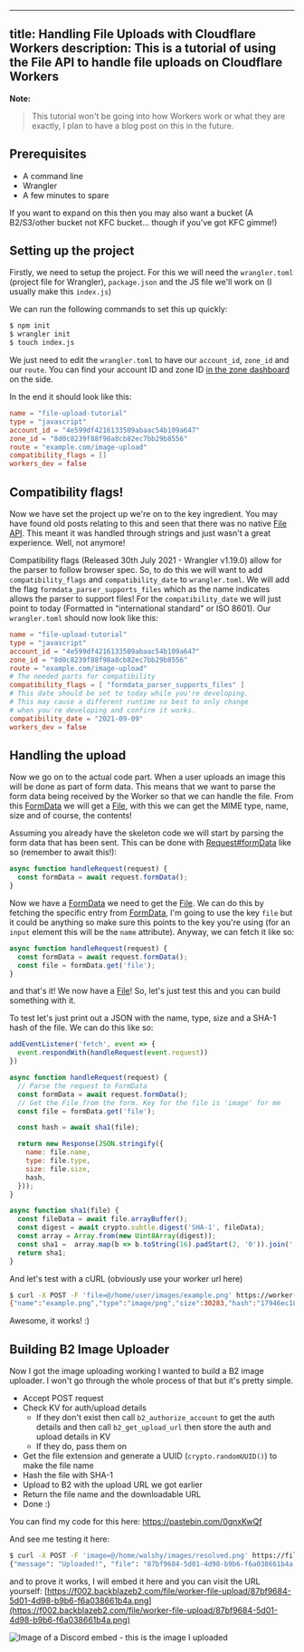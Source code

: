 -----
title: Handling File Uploads with Cloudflare Workers
description: This is a tutorial of using the File API to handle file uploads on Cloudflare Workers
-----

**Note:**
> This tutorial won't be going into how Workers work or what they are exactly, I plan to have a blog post on this in the future.

## Prerequisites

- A command line
- Wrangler
- A few minutes to spare

If you want to expand on this then you may also want a bucket (A B2/S3/other bucket not KFC bucket... though if you've got KFC gimme!)

## Setting up the project

Firstly, we need to setup the project. For this we will need the `wrangler.toml` (project file for Wrangler), `package.json` and the JS file we'll work on (I usually make this `index.js`)

We can run the following commands to set this up quickly:

```bash
$ npm init
$ wrangler init
$ touch index.js
```

We just need to edit the `wrangler.toml` to have our `account_id`, `zone_id` and our `route`. You can find your account ID and zone ID [in the zone dashboard](https://dash.cloudflare.com?to=/:account/:zone) on the side.

In the end it should look like this:

```toml
name = "file-upload-tutorial"
type = "javascript"
account_id = "4e599df4216133509abaac54b109a647"
zone_id = "8d0c8239f88f98a8cb82ec7bb29b8556"
route = "example.com/image-upload"
compatibility_flags = []
workers_dev = false
```

## Compatibility flags!

Now we have set the project up we're on to the key ingredient. You may have found old posts relating to this and seen that there was no native [File API](https://developer.mozilla.org/en-US/docs/Web/API/File). This meant it was handled through strings and just wasn't a great experience. Well, not anymore!

Compatibility flags (Released 30th July 2021 - Wrangler v1.19.0) allow for the parser to follow browser spec. So, to do this we will want to add `compatibility_flags` and `compatibility_date` to `wrangler.toml`. We will add the flag `formdata_parser_supports_files` which as the name indicates allows the parser to support files! For the `compatibility_date` we will just point to today (Formatted in "international standard" or ISO 8601). Our `wrangler.toml` should now look like this:

```toml
name = "file-upload-tutorial"
type = "javascript"
account_id = "4e599df4216133509abaac54b109a647"
zone_id = "8d0c8239f88f98a8cb82ec7bb29b8556"
route = "example.com/image-upload"
# The needed parts for compatibility
compatibility_flags = [ "formdata_parser_supports_files" ]
# This date should be set to today while you're developing.
# This may cause a different runtime so best to only change
# when you're developing and confirm it works.
compatibility_date = "2021-09-09"
workers_dev = false
```

## Handling the upload

Now we go on to the actual code part. When a user uploads an image this will be done as part of form data. This means that we want to parse the form data being received by the Worker so that we can handle the file. From this [FormData](https://developer.mozilla.org/en-US/docs/Web/API/FormData) we will get a [File](https://developer.mozilla.org/en-US/docs/Web/API/File), with this we can get the MIME type, name, size and of course, the contents!

Assuming you already have the skeleton code we will start by parsing the form data that has been sent. This can be done with [Request#formData](https://developer.mozilla.org/en-US/docs/Web/API/Request/formData) like so (remember to await this!):

```js
async function handleRequest(request) {
  const formData = await request.formData();
}
```

Now we have a [FormData](https://developer.mozilla.org/en-US/docs/Web/API/FormData) we need to get the [File](https://developer.mozilla.org/en-US/docs/Web/API/File). We can do this by fetching the specific entry from [FormData](https://developer.mozilla.org/en-US/docs/Web/API/FormData), I'm going to use the key `file` but it could be anything so make sure this points to the key you're using (for an `input` element this will be the `name` attribute). Anyway, we can fetch it like so:

```js
async function handleRequest(request) {
  const formData = await request.formData();
  const file = formData.get('file');
}
```

and that's it! We now have a [File](https://developer.mozilla.org/en-US/docs/Web/API/File)! So, let's just test this and you can build something with it.

To test let's just print out a JSON with the name, type, size and a SHA-1 hash of the file. We can do this like so:

```js
addEventListener('fetch', event => {
  event.respondWith(handleRequest(event.request))
})

async function handleRequest(request) {
  // Parse the request to FormData
  const formData = await request.formData();
  // Get the File from the form. Key for the file is 'image' for me
  const file = formData.get('file');

  const hash = await sha1(file);

  return new Response(JSON.stringify({
    name: file.name,
    type: file.type,
    size: file.size,
    hash,
  }));
}

async function sha1(file) {
  const fileData = await file.arrayBuffer();
  const digest = await crypto.subtle.digest('SHA-1', fileData);
  const array = Array.from(new Uint8Array(digest));
  const sha1 =  array.map(b => b.toString(16).padStart(2, '0')).join('')
  return sha1;
}
```

And let's test with a cURL (obviously use your worker url here)

```bash
$ curl -X POST -F 'file=@/home/user/images/example.png' https://worker-name.example.workers.dev
{"name":"example.png","type":"image/png","size":30283,"hash":"17946ec18d7b80f31e545acbc8baeb6294e39adc"}
```

Awesome, it works! :)

## Building B2 Image Uploader

Now I got the image uploading working I wanted to build a B2 image uploader. I won't go through the whole process of that but it's pretty simple.

- Accept POST request
- Check KV for auth/upload details
    - If they don't exist then call `b2_authorize_account` to get the auth details and then call `b2_get_upload_url` then store the auth and upload details in KV
    - If they do, pass them on
- Get the file extension and generate a UUID (`crypto.randomUUID()`) to make the file name
- Hash the file with SHA-1
- Upload to B2 with the upload URL we got earlier
- Return the file name and the downloadable URL
- Done :)

You can find my code for this here: https://pastebin.com/0gnxKwQf

And see me testing it here:
```bash
$ curl -X POST -F 'image=@/home/walshy/images/resolved.png' https://file-upload-tutorial.walshy.workers.dev
{"message": "Uploaded!", "file": "87bf9684-5d01-4d98-b9b6-f6a038661b4a.png", "b2Url": "https://f002.backblazeb2.com/file/worker-file-upload/87bf9684-5d01-4d98-b9b6-f6a038661b4a.png"}
```

and to prove it works, I will embed it here and you can visit the URL yourself: [https://f002.backblazeb2.com/file/worker-file-upload/87bf9684-5d01-4d98-b9b6-f6a038661b4a.png](https://f002.backblazeb2.com/file/worker-file-upload/87bf9684-5d01-4d98-b9b6-f6a038661b4a.png)

<image src="https://f002.backblazeb2.com/file/worker-file-upload/87bf9684-5d01-4d98-b9b6-f6a038661b4a.png" alt="Image of a Discord embed - this is the image I uploaded" />